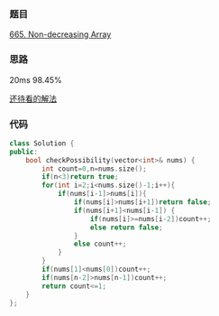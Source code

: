 ### 题目
[665. Non-decreasing Array](https://leetcode-cn.com/problems/non-decreasing-array/submissions/)
### 思路
20ms 98.45%

[还待看的解法](https://leetcode-cn.com/problems/non-decreasing-array/submissions/)
### 代码
```c++
class Solution {
public:
    bool checkPossibility(vector<int>& nums) {
        int count=0,n=nums.size();
        if(n<3)return true;
        for(int i=2;i<nums.size()-1;i++){
            if(nums[i-1]>nums[i]){
                if(nums[i]>nums[i+1])return false;
                if(nums[i+1]<nums[i-1]) {
                    if(nums[i]>=nums[i-2])count++;
                    else return false;
                }
                else count++;
            }
        }
        if(nums[1]<nums[0])count++;
        if(nums[n-2]>nums[n-1])count++;
        return count<=1;
    }
};
```
